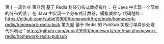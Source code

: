 第十一周作业
第八题
基于 Redis 封装分布式数据操作：
在 Java 中实现一个简单的分布式锁；
在 Java 中实现一个分布式计数器，模拟减库存
代码地址：https://github.com/yubin19900/homework/tree/main/homework-redis/homework-redis-lock
第九题
基于 Redis 的 PubSub 实现订单异步处理
代码地址：https://github.com/yubin19900/homework/tree/main/homework-redis/homework-redis-pubsub